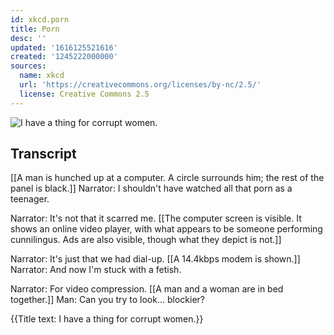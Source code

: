 ```yaml
---
id: xkcd.porn
title: Porn
desc: ''
updated: '1616125521616'
created: '1245222000000'
sources:
  name: xkcd
  url: 'https://creativecommons.org/licenses/by-nc/2.5/'
  license: Creative Commons 2.5
---
```

![I have a thing for corrupt women.](https://imgs.xkcd.com/comics/porn.png)

## Transcript
[[A man is hunched up at a computer.  A circle surrounds him; the rest of the panel is black.]]
Narrator: I shouldn't have watched all that porn as a teenager.

Narrator: It's not that it scarred me.
[[The computer screen is visible.  It shows an online video player, with what appears to be someone performing cunnilingus.  Ads are also visible, though what they depict is not.]]

Narrator: It's just that we had dial-up.
[[A 14.4kbps modem is shown.]]
Narrator: And now I'm stuck with a fetish.

Narrator: For video compression.
[[A man and a woman are in bed together.]]
Man: Can you try to look... blockier?

{{Title text: I have a thing for corrupt women.}}

